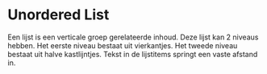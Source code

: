 # Unordered List

Een lijst is een verticale groep gerelateerde inhoud.
Deze lijst kan 2 niveaus hebben.
Het eerste niveau bestaat uit vierkantjes.
Het tweede niveau bestaat uit halve kastlijntjes.
Tekst in de lijstitems springt een vaste afstand in.
